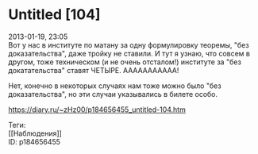 Untitled [104]
===============

   
 2013-01-19, 23:05   
  Вот у нас в институте по матану за одну формулировку теоремы, "без доказательства", даже тройку не ставили. И тут я узнаю, что совсем в другом, тоже техническом (и не очень отсталом!) институте за "без докатательства" ставят ЧЕТЫРЕ. ААААААААААА!   
   
  Нет, конечно в некоторых случаях нам тоже можно было "без доказательства", но эти случаи указывались в билете особо.    
    
 <https://diary.ru/~zHz00/p184656455_untitled-104.htm>   
   
 Теги:   
 [[Наблюдения]]   
 ID: p184656455